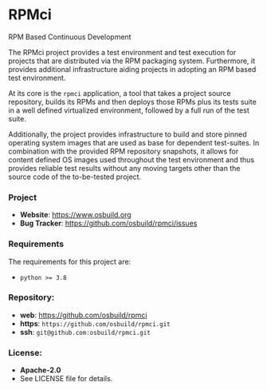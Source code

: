 RPMci
=====

RPM Based Continuous Development

The RPMci project provides a test environment and test execution for projects
that are distributed via the RPM packaging system. Furthermore, it provides
additional infrastructure aiding projects in adopting an RPM based test
environment.

At its core is the `rpmci` application, a tool that takes a project source
repository, builds its RPMs and then deploys those RPMs plus its tests suite
in a well defined virtualized environment, followed by a full run of the test
suite.

Additionally, the project provides infrastructure to build and store pinned
operating system images that are used as base for dependent test-suites. In
combination with the provided RPM repository snapshots, it allows for content
defined OS images used throughout the test environment and thus provides
reliable test results without any moving targets other than the source code of
the to-be-tested project.

### Project

 * **Website**: <https://www.osbuild.org>
 * **Bug Tracker**: <https://github.com/osbuild/rpmci/issues>

### Requirements

The requirements for this project are:

 * `python >= 3.8`

### Repository:

 - **web**:   <https://github.com/osbuild/rpmci>
 - **https**: `https://github.com/osbuild/rpmci.git`
 - **ssh**:   `git@github.com:osbuild/rpmci.git`

### License:

 - **Apache-2.0**
 - See LICENSE file for details.
